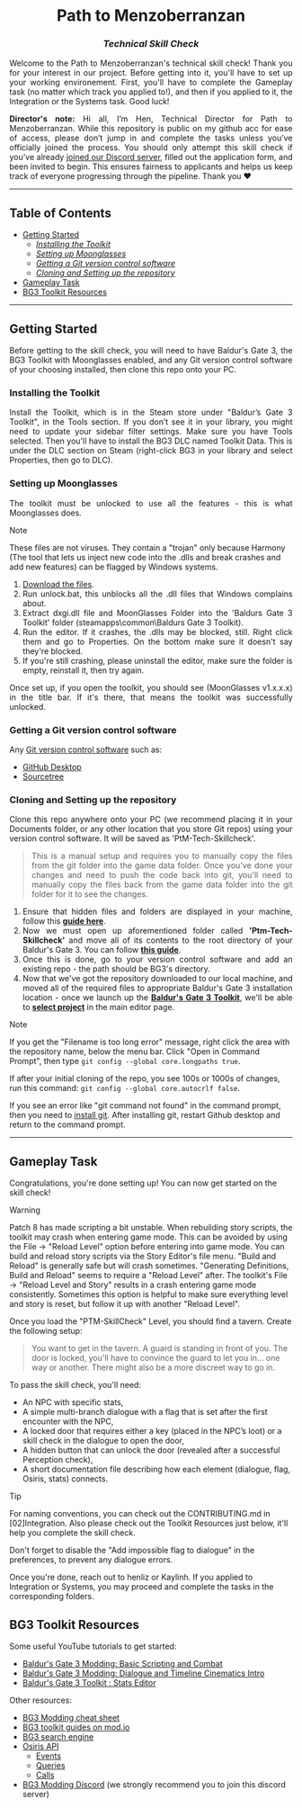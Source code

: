 <!-- https://gist.github.com/Cube707/810e9441de3aa2e2a2cc79eb4f0adaaf -->

<!-- Kaylinhh
October 1, 2025 -->

<div>
	<h1 align="center"><b>Path to Menzoberranzan</b></h1>
	<h3 align="center"><i>Technical Skill Check</i></h3>
</div>

<!-- placeholder intro speech -->
<div align="justify">
  <p>Welcome to the Path to Menzoberranzan's technical skill check! Thank you for your interest in our project. Before getting into it, you'll have to set up your working environement. First, you'll have to complete the Gameplay task (no matter which track you applied to!), and then if you applied to it, the Integration or the Systems task. Good luck!</p>


<p><strong>Director's note:</strong> Hi all, I’m Hen, Technical Director for Path to Menzoberranzan. While this repository is public on my github acc for ease of access, please don’t jump in and complete the tasks unless you’ve officially joined the process. You should only attempt this skill check if you’ve already <a href="https://discord.gg/ptm" target="_blank" rel="noopener noreferrer">joined our Discord server</a>, filled out the application form, and been invited to begin. This ensures fairness to applicants and helps us keep track of everyone progressing through the pipeline. Thank you ❤︎</p>
</div>

___

<h2>Table of Contents</h2>

- [Getting Started](#getting-started)
  - [*Installing the Toolkit*](#installing-the-toolkit)
  - [*Setting up Moonglasses*](#setting-up-moonglasses)
  - [*Getting a Git version control software*](#getting-a-git-version-control-software)
  - [*Cloning and Setting up the repository*](#cloning-and-setting-up-the-repository)
- [Gameplay Task](#gameplay-task)
- [BG3 Toolkit Resources](#bg3-toolkit-resources)

___

<div align="justify">
  
## Getting Started
Before getting to the skill check, you will need to have Baldur's Gate 3, the BG3 Toolkit with Moonglasses enabled, and any Git version control software of your choosing installed, then clone this repo onto your PC.

### Installing the Toolkit
Install the Toolkit, which is in the Steam store under "Baldur’s Gate 3 Toolkit", in the Tools section. If you don’t see it in your library, you might need to update your sidebar filter settings. Make sure you have Tools selected.
Then you'll have to install the BG3 DLC named Toolkit Data. This is under the DLC section on Steam (right-click BG3 in your library and select Properties, then go to DLC).

### Setting up Moonglasses
The toolkit must be unlocked to use all the features - this is what Moonglasses does.

</div>

> [!NOTE]
> These files are not viruses. They contain a "trojan" only because Harmony (The tool that lets us inject new code into the .dlls and break crashes and add new features) can be flagged by Windows systems.

<div align="justify">
	
1. [Download the files](https://cdn.discordapp.com/attachments/1334023955383582810/1420093542176526347/Moonglasses-Build-Release-586.zip?ex=68de07ec&is=68dcb66c&hm=90321d5455934b4bf7420e4570ee89ef5b5b899093f321b1899a3edf10747004&).
2. Run unlock.bat, this unblocks all the .dll files that Windows complains about.
3. Extract dxgi.dll file and MoonGlasses Folder into the 'Baldurs Gate 3 Toolkit' folder (steamapps\common\Baldurs Gate 3 Toolkit).
4. Run the editor. If it crashes, the .dlls may be blocked, still. Right click them and go to Properties. On the bottom make sure it doesn't say they're blocked.
5. If you're still crashing, please uninstall the editor, make sure the folder is empty, reinstall it, then try again.

Once set up, if you open the toolkit, you should see (MoonGlasses v1.x.x.x) in the title bar. If it's there, that means the toolkit was successfully unlocked.

### Getting a Git version control software
Any [Git version control software](https://git-scm.com/downloads/guis) such as:
- [GitHub Desktop](https://desktop.github.com/download/)
- [Sourcetree](https://www.sourcetreeapp.com/)


### Cloning and Setting up the repository
Clone this repo anywhere onto your PC (we recommend placing it in your Documents folder, or any other location that you store Git repos) using your version control software. It will be saved as 'PtM-Tech-Skillcheck'.

> This is a manual setup and requires you to manually copy the files from the git folder into the game data folder. Once you've done your changes and need to push the code back into git, you'll need to manually copy the files back from the game data folder into the git folder for it to see the changes.
1. Ensure that hidden files and folders are displayed in your machine, follow this [**guide here**](https://support.microsoft.com/en-us/windows/view-hidden-files-and-folders-in-windows-97fbc472-c603-9d90-91d0-1166d1d9f4b5).
2. Now we must open up aforementioned folder called **'Ptm-Tech-Skillcheck'** and move all of its contents to the root directory of your Baldur's Gate 3. You can follow [**this guide**](https://steamcommunity.com/sharedfiles/filedetails/?id=760447682).
3. Once this is done, go to your version control software and add an existing repo - the path should be BG3's directory.
4. Now that we've got the repository downloaded to our local machine, and moved all of the required files to appropriate Baldur's Gate 3 installation location - once we launch up the [**Baldur's Gate 3 Toolkit**](https://mod.io/g/baldursgate3/r/installing-the-toolkit), we'll be able to [**select project**](https://mod.io/g/baldursgate3/r/editor-navigation) in the main editor page. 

</div>

>[!NOTE]
>If you get the "Filename is too long error" message, right click the area with the repository name, below the menu bar. Click "Open in Command Prompt", then type `git config --global core.longpaths true`.
>
> If after your initial cloning of the repo, you see 100s or 1000s of changes, run this command: `git config --global core.autocrlf false`.
>
> If you see an error like "git command not found" in the command prompt, then you need to [install git](https://git-scm.com/downloads/win). After installing git, restart Github desktop and return to the command prompt.

___

## Gameplay Task

Congratulations, you're done setting up! You can now get started on the skill check!

> [!WARNING]
> Patch 8 has made scripting a bit unstable. When rebuilding story scripts, the toolkit may crash when entering game mode. This can be avoided by using the File -> "Reload Level" option before entering into game mode.  You can build and reload story scripts via the Story Editor's file menu. "Build and Reload" is generally safe but will crash sometimes. "Generating Definitions, Build and Reload" seems to require a "Reload Level" after. The toolkit's File -> "Reload Level and Story" results in a crash entering game mode consistently. Sometimes this option is helpful to make sure everything level and story is reset, but follow it up with another "Reload Level".

Once you load the "PTM-SkillCheck" Level, you should find a tavern. Create the following setup:

> You want to get in the tavern. A guard is standing in front of you. The door is locked, you'll have to convince the guard to let you in... one way or another. There might also be a more discreet way to go in.

To pass the skill check, you'll need:
- An NPC with specific stats,
- A simple multi-branch dialogue with a flag that is set after the first encounter with the NPC,
- A locked door that requires either a key (placed in the NPC’s loot) or a skill check in the dialogue to open the door,
- A hidden button that can unlock the door (revealed after a successful Perception check), 
- A short documentation file describing how each element (dialogue, flag, Osiris, stats) connects.

>[!TIP]
> For naming conventions, you can check out the CONTRIBUTING.md in [02]Integration. Also please check out the Toolkit Resources just below, it'll help you complete the skill check.
>
> Don't forget to disable the "Add impossible flag to dialogue" in the preferences, to prevent any dialogue errors.

Once you're done, reach out to henliz or Kaylinh. If you applied to Integration or Systems, you may proceed and complete the tasks in the corresponding folders.

## BG3 Toolkit Resources
Some useful YouTube tutorials to get started:
- [Baldur's Gate 3 Modding: Basic Scripting and Combat](https://www.youtube.com/watch?v=aC1D7mCeSjE)
- [Baldur's Gate 3 Modding: Dialogue and Timeline Cinematics Intro](https://www.youtube.com/watch?v=J7taHtDDBrI)
- [Baldur's Gate 3 Toolkit : Stats Editor](https://www.youtube.com/watch?v=QDaQlr1LrlY)

Other resources:
- [BG3 Modding cheat sheet](https://docs.google.com/spreadsheets/d/1h7TgQBpsRvrvt6ZrGTp5ps8bgHsghEfxqPdzhpYx3Q0)
- [BG3 toolkit guides on mod.io](https://mod.io/g/baldursgate3/r)
- [BG3 search engine](https://bg3.norbyte.dev/search)
- [Osiris API](https://docs.baldursgate3.game/index.php?title=Osiris_API)
  - [Events](https://docs.baldursgate3.game/index.php?title=Category:Osiris_Events)
  - [Queries](https://docs.baldursgate3.game/index.php?title=Category:Osiris_Queries)
  - [Calls](https://docs.baldursgate3.game/index.php?title=Category:Osiris_Calls)
- [BG3 Modding Discord](https://discord.gg/4rCzfyNEBP) (we strongly recommend you to join this discord server)





